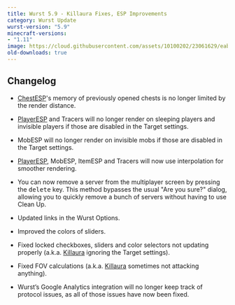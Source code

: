 ```yaml
---
title: Wurst 5.9 - Killaura Fixes, ESP Improvements
category: Wurst Update
wurst-version: "5.9"
minecraft-versions:
- "1.11"
image: https://cloud.githubusercontent.com/assets/10100202/23061629/eabadffe-f502-11e6-8771-ef06d22c35d8.jpg
old-downloads: true
---
```

## Changelog

- [ChestESP](https://wurst.wiki/chestesp)'s memory of previously opened chests is no longer limited by the render distance.

- [PlayerESP](https://wurst.wiki/playeresp) and Tracers will no longer render on sleeping players and invisible players if those are disabled in the Target settings.

- MobESP will no longer render on invisible mobs if those are disabled in the Target settings.

- [PlayerESP](https://wurst.wiki/playeresp), MobESP, ItemESP and Tracers will now use interpolation for smoother rendering.

- You can now remove a server from the multiplayer screen by pressing the <kbd>delete</kbd> key. This method bypasses the usual "Are you sure?" dialog, allowing you to quickly remove a bunch of servers without having to use Clean Up.

- Updated links in the Wurst Options.

- Improved the colors of sliders.

- Fixed locked checkboxes, sliders and color selectors not updating properly (a.k.a. [Killaura](https://wurst.wiki/killaura) ignoring the Target settings).

- Fixed FOV calculations (a.k.a. [Killaura](https://wurst.wiki/killaura) sometimes not attacking anything).

- Wurst’s Google Analytics integration will no longer keep track of protocol issues, as all of those issues have now been fixed.
